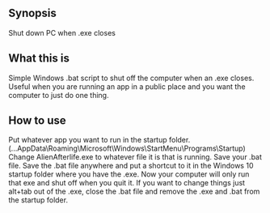 ## Synopsis

Shut down PC when .exe closes

## What this is

Simple Windows .bat script to shut off the computer when an .exe closes. Useful when you are running an app in a public place and you want the computer to just do one thing.  

## How to use

Put whatever app you want to run in the startup folder. (...AppData\Roaming\Microsoft\Windows\StartMenu\Programs\Startup)
Change AlienAfterlife.exe to whatever file it is that is running. Save your .bat file.
Save the .bat file anywhere and put a shortcut to it in the Windows 10 startup folder where you have the .exe.
Now your computer will only run that exe and shut off when you quit it. 
If you want to change things just alt+tab out of the .exe, close the .bat file and remove the .exe and .bat from the startup folder. 

